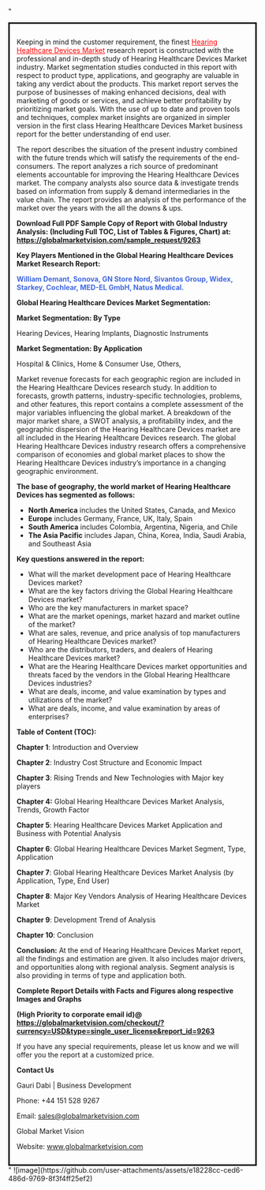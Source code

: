 "<div style='border: 3px solid black; padding: 1em;'>

Keeping in mind the customer requirement, the finest <a style='color: #ff0000;' href='https://globalmarketvision.com/reports/global-hearing-healthcare-devices-market/9263'>Hearing Healthcare Devices Market</a> research report is constructed with the professional and in-depth study of Hearing Healthcare Devices Market industry. Market segmentation studies conducted in this report with respect to product type, applications, and geography are valuable in taking any verdict about the products. This market report serves the purpose of businesses of making enhanced decisions, deal with marketing of goods or services, and achieve better profitability by prioritizing market goals. With the use of up to date and proven tools and techniques, complex market insights are organized in simpler version in the first class Hearing Healthcare Devices Market business report for the better understanding of end user.

The report describes the situation of the present industry combined with the future trends which will satisfy the requirements of the end-consumers. The report analyzes a rich source of predominant elements accountable for improving the Hearing Healthcare Devices market. The company analysts also source data &amp; investigate trends based on information from supply &amp; demand intermediaries in the value chain. The report provides an analysis of the performance of the market over the years with the all the downs &amp; ups.

<strong>Download Full PDF Sample Copy of Report with Global Industry Analysis: (Including Full TOC, List of Tables &amp; Figures, Chart) at</strong><strong>:</strong><strong> <a style='color: #ff0000;' href='https://globalmarketvision.com/sample_request/9263?utm_source=linkedinPulse&utm_medium=Dhiraj&utm_campaign=SN'><strong>https://globalmarketvision.com/sample_request/9263</strong></a></strong>

<strong>Key Players Mentioned in the Global Hearing Healthcare Devices Market Research Report:</strong>

<strong style='color: #4169e1;'>William Demant, Sonova, GN Store Nord, Sivantos Group, Widex, Starkey, Cochlear, MED-EL GmbH, Natus Medical.

</strong>

<strong>Global Hearing Healthcare Devices Market Segmentation:</strong>

<strong>Market Segmentation: By Type</strong>

Hearing Devices, Hearing Implants, Diagnostic Instruments

<strong>Market Segmentation: By Application</strong>

Hospital & Clinics, Home & Consumer Use, Others,

Market revenue forecasts for each geographic region are included in the Hearing Healthcare Devices research study. In addition to forecasts, growth patterns, industry-specific technologies, problems, and other features, this report contains a complete assessment of the major variables influencing the global market. A breakdown of the major market share, a SWOT analysis, a profitability index, and the geographic dispersion of the Hearing Healthcare Devices market are all included in the Hearing Healthcare Devices research. The global Hearing Healthcare Devices industry research offers a comprehensive comparison of economies and global market places to show the Hearing Healthcare Devices industry’s importance in a changing geographic environment.

<strong>The base of geography, the world market of Hearing Healthcare Devices has segmented as follows:</strong>
<ul>
  <li><strong>North America</strong> includes the United States, Canada, and Mexico</li>
  <li><strong>Europe</strong> includes Germany, France, UK, Italy, Spain</li>
  <li><strong>South America</strong> includes Colombia, Argentina, Nigeria, and Chile</li>
  <li><strong>The Asia Pacific</strong> includes Japan, China, Korea, India, Saudi Arabia, and Southeast Asia</li>
</ul>
<strong>Key questions answered in the report:</strong>
<ul>
  <li>What will the market development pace of Hearing Healthcare Devices market?</li>
  <li>What are the key factors driving the Global Hearing Healthcare Devices market?</li>
  <li>Who are the key manufacturers in market space?</li>
  <li>What are the market openings, market hazard and market outline of the market?</li>
  <li>What are sales, revenue, and price analysis of top manufacturers of Hearing Healthcare Devices market?</li>
  <li>Who are the distributors, traders, and dealers of Hearing Healthcare Devices market?</li>
  <li>What are the Hearing Healthcare Devices market opportunities and threats faced by the vendors in the Global Hearing Healthcare Devices industries?</li>
  <li>What are deals, income, and value examination by types and utilizations of the market?</li>
  <li>What are deals, income, and value examination by areas of enterprises?</li>
</ul>
<strong>Table of Content (TOC): </strong>

<strong>Chapter 1</strong>: Introduction and Overview

<strong>Chapter 2</strong>: Industry Cost Structure and Economic Impact

<strong>Chapter 3</strong>: Rising Trends and New Technologies with Major key players

<strong>Chapter 4:</strong> Global Hearing Healthcare Devices Market Analysis, Trends, Growth Factor

<strong>Chapter 5</strong>: Hearing Healthcare Devices Market Application and Business with Potential Analysis

<strong>Chapter 6</strong>: Global Hearing Healthcare Devices Market Segment, Type, Application

<strong>Chapter 7</strong>: Global Hearing Healthcare Devices Market Analysis (by Application, Type, End User)

<strong>Chapter 8</strong>: Major Key Vendors Analysis of Hearing Healthcare Devices Market

<strong>Chapter 9</strong>: Development Trend of Analysis

<strong>Chapter 10</strong>: Conclusion

<strong>Conclusion:</strong> At the end of Hearing Healthcare Devices Market report, all the findings and estimation are given. It also includes major drivers, and opportunities along with regional analysis. Segment analysis is also providing in terms of type and application both.

<strong> Complete Report Details with Facts and Figures along respective Images and Graphs </strong>

<strong>(High Priority to corporate email id)</strong><strong>@</strong><strong> <strong><a style='color: #ff0000;' href='https://globalmarketvision.com/checkout/?currency=USD&type=single_user_license&report_id=9263?utm_source=linkedinPulse&utm_medium=Dhiraj&utm_campaign=SN'>https://globalmarketvision.com/checkout/?currency=USD&type=single_user_license&report_id=9263</a></strong>
</strong>

If you have any special requirements, please let us know and we will offer you the report at a customized price.

<strong>Contact Us</strong>

Gauri Dabi | Business Development

Phone: +44 151 528 9267

Email: <a href='mailto:sales@globalmarketvision.com'>sales@globalmarketvision.com</a>

Global Market Vision

Website: <a href='http://www.globalmarketvision.com/'>www.globalmarketvision.com</a>

</div>"
![image](https://github.com/user-attachments/assets/e18228cc-ced6-486d-9769-8f3f4ff25ef2)
